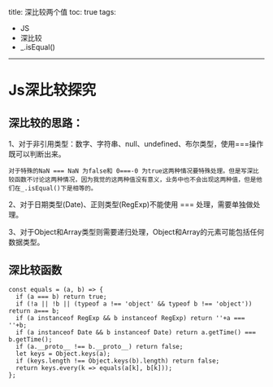 title: 深比较两个值
toc: true
tags: 
- JS
- 深比较
- _.isEqual()
---
# Js深比较探究
## 深比较的思路：
1、对于非引用类型：数字、字符串、null、undefined、布尔类型，使用===操作既可以判断出来。

`对于特殊的NaN === NaN 为false和 0===-0 为true这两种情况要特殊处理。但是写深比较函数不讨论这两种情况，因为我觉的这两种值没有意义，业务中也不会出现这两种值，但是他们在_.isEqual()下是相等的。`

2、对于日期类型(Date)、正则类型(RegExp)不能使用 === 处理，需要单独做处理。

3、对于Object和Array类型则需要递归处理，Object和Array的元素可能包括任何数据类型。
<!--More-->
## 深比较函数
```
const equals = (a, b) => {
  if (a === b) return true;
  if (!a || !b || (typeof a !== 'object' && typeof b !== 'object')) return a=== b;
  if (a instanceof RegExp && b instanceof RegExp) return ''+a === ''+b;
  if (a instanceof Date && b instanceof Date) return a.getTime() ===  b.getTime();
  if (a.__proto__ !== b.__proto__) return false;
  let keys = Object.keys(a);
  if (keys.length !== Object.keys(b).length) return false;
  return keys.every(k => equals(a[k], b[k]));
};
```